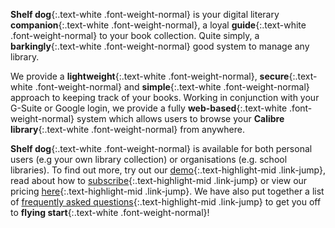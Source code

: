 __Shelf dog__{:.text-white .font-weight-normal} is your digital literary __companion__{:.text-white .font-weight-normal}, a loyal __guide__{:.text-white .font-weight-normal} to your book collection. Quite simply, a __barkingly__{:.text-white .font-weight-normal} good system to manage any library.

We provide a __lightweight__{:.text-white .font-weight-normal}, __secure__{:.text-white .font-weight-normal} and __simple__{:.text-white .font-weight-normal} approach to keeping track of your books. Working in conjunction with your G-Suite or Google login, we provide a fully __web-based__{:.text-white .font-weight-normal} system which allows users to browse your __Calibre library__{:.text-white .font-weight-normal} from anywhere.

__Shelf dog__{:.text-white .font-weight-normal} is available for both personal users (e.g your own library collection) or organisations (e.g. school libraries). To find out more, try out our [demo](/app/?demo){:.text-highlight-mid .link-jump}, read about how to [subscribe](/subscriptions){:.text-highlight-mid .link-jump} or view our pricing [here](/pricing/){:.text-highlight-mid .link-jump}. We have also put together a list of [frequently asked questions](/questions){:.text-highlight-mid .link-jump} to get you off to __flying start__{:.text-white .font-weight-normal}!